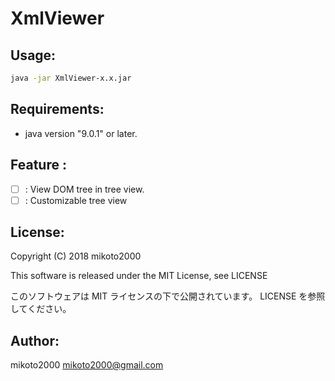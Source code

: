 XmlViewer
=========

Usage:
------

```sh
java -jar XmlViewer-x.x.jar
```


Requirements:
-------------

- java version "9.0.1" or later.


Feature :
---------

- [ ] : View DOM tree in tree view.
- [ ] : Customizable tree view

License:
--------

Copyright (C) 2018 mikoto2000

This software is released under the MIT License, see LICENSE

このソフトウェアは MIT ライセンスの下で公開されています。 LICENSE を参照してください。


Author:
-------

mikoto2000 <mikoto2000@gmail.com>

